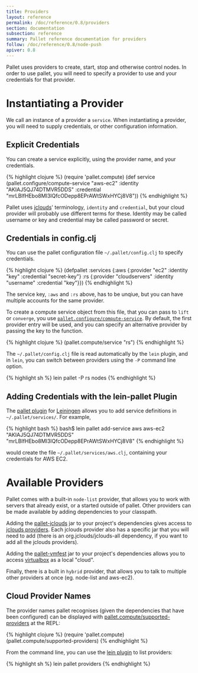 ```yaml
---
title: Providers
layout: reference
permalink: /doc/reference/0.8/providers
section: documentation
subsection: reference
summary: Pallet reference documentation for providers
follow: /doc/reference/0.8/node-push
apiver: 0.8
---
```


Pallet uses providers to create, start, stop and otherwise control nodes.  In
order to use pallet, you will need to specify a provider to use and your
credentials for that provider.

# Instantiating a Provider

We call an instance of a provider a `service`.  When instantiating a provider,
you will need to supply credentials, or other configuration information.

## Explicit Credentials

You can create a service explicitly, using the provider name, and your
credentials.

{% highlight clojure %}
  (require 'pallet.compute)
  (def service
    (pallet.configure/compute-service
     "aws-ec2"
     :identity "AKIAJ5QJ74DTMVR5DDS"
     :credential "mrLBIfHEbo8MI3lQfcODepp8EPrAWtSWxHYCj8V8"))
{% endhighlight %}

Pallet uses [jclouds](http://jclouds.org)' terminology, `identity` and
`credential`, but your cloud provider will probably use different
terms for these. Identity may be called username or key and credential
may be called password or secret.

## Credentials in config.clj

You can use the pallet configuration file `~/.pallet/config.clj` to specify
credentials.

{% highlight clojure %}
  (defpallet
    :services
      {:aws {:provider "ec2"
             :identity "key"
             :credential "secret-key"}
       :rs  {:provider "cloudservers"
             :identity "username"
             :credential "key"}})
{% endhighlight %}

The service key, `:aws` and `:rs` above, has to be unqiue, but you can have
multiple accounts for the same provider.

To create a compute service object from this file, that you can pass to `lift`
or `converge`, you use
[`pallet.configure/compute-service`](/pallet/api/0.8/pallet.configure#var-compute-service).
By default, the first provider entry will be used, and you can specify an
alternative provider by passing the key to the function.

{% highlight clojure %}
  (pallet.compute/service "rs")
{% endhighlight %}

The `~/.pallet/config.clj` file is read automatically by the `lein` plugin, and
in `lein`, you can switch between providers using the `-P` command line option.

{% highlight sh %}
  lein pallet -P rs nodes
{% endhighlight %}


## Adding Credentials with the lein-pallet Plugin

The [pallet plugin](https://github.com/pallet/pallet-lein) for
[Leiningen](https://github.com/technomancy/leiningen) allows you to add service
definitions in `~/.pallet/services/`. For example,

{% highlight bash %}
bash$ lein pallet add-service aws aws-ec2 \
  "AKIAJ5QJ74DTMVR5DDS" "mrLBIfHEbo8MI3lQfcODepp8EPrAWtSWxHYCj8V8"
{% endhighlight %}

would create the file `~/.pallet/services/aws.clj`, containing your credentials
for AWS EC2.

# Available Providers

Pallet comes with a built-in `node-list` provider, that allows you to work with
servers that already exist, or a started outside of pallet. Other providers can
be made available by adding dependencies to your classpath.

Adding the [pallet-jclouds](https://github.com/pallet/pallet-jclouds) jar to
your project's dependencies gives access to
[jclouds providers](http://www.jclouds.org/documentation/reference/supported-providers/).
Each jclouds provider also has a specific jar that you will need to add (there
is an org.jclouds/jclouds-all dependency, if you want to add all the jclouds
providers).

Adding the [pallet-vmfest](https://github.com/pallet/pallet-vmfest) jar to your
project's dependencies allows you to access
[virtualbox](https://www.virtualbox.org/) as a local "cloud".

Finally, there is a built in `hybrid` provider, that allows you to talk to
multiple other providers at once (eg. node-list and aws-ec2).

## Cloud Provider Names

The provider names pallet recognises (given the dependencies that have been
configured) can be displayed with
[pallet.compute/supported-providers](/pallet/api/0.8/pallet.compute#var-supported-providers)
at the REPL:

{% highlight clojure %}
   (require 'pallet.compute)
   (pallet.compute/supported-providers)
{% endhighlight %}

From the command line, you can use the
[lein plugin](https://github.com/pallet/pallet-lein) to list providers:

{% highlight sh %}
   lein pallet providers
{% endhighlight %}
